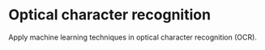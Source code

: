 # Optical character recognition
Apply machine learning techniques in optical character recognition (OCR).
